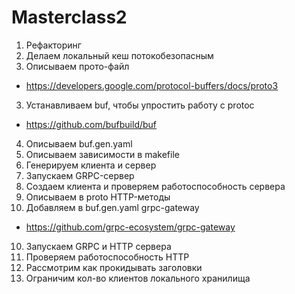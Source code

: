 # Masterclass2

1. Рефакторинг
2. Делаем локальный кеш потокобезопасным
3. Описываем прото-файл
- https://developers.google.com/protocol-buffers/docs/proto3
3. Устанавливаем buf, чтобы упростить работу с protoc
- https://github.com/bufbuild/buf
4. Описываем buf.gen.yaml
5. Описываем зависимости в makefile
6. Генерируем клиента и сервер
7. Запускаем GRPC-сервер
8. Создаем клиента и проверяем работоспособность сервера
9. Описываем в proto HTTP-методы
10. Добавляем в buf.gen.yaml grpc-gateway
- https://github.com/grpc-ecosystem/grpc-gateway
10. Запускаем GRPC и HTTP сервера
11. Проверяем работоспособность HTTP 
12. Рассмотрим как прокидывать заголовки 
13. Ограничим кол-во клиентов локального хранилища

